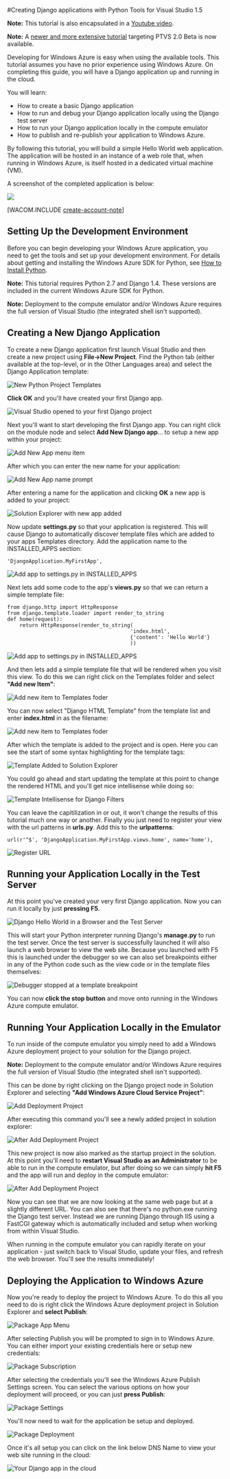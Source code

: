 <properties linkid="develop-python-django-with-visual-studio" urlDisplayName="Django with Visual Studio" pageTitle="Django with Visual Studio (Python) - Windows Azure tutorial" metaKeywords="Azure Django web app, Azure Django virtual machine" description="A tutorial that teaches you how to build a Django web application hosted in a Windows Azure virtual machine." metaCanonical="" services="cloud-services" documentationCenter="Python" title="Creating Django applications with Python Tools for Visual Studio 1.5" authors=""  solutions="" writer="" manager="" editor=""  />





#Creating Django applications with Python Tools for Visual Studio 1.5

**Note:** This tutorial is also encapsulated in a [Youtube video](http://www.youtube.com/watch?v=UsLti4KlgAY).

**Note:** A [newer and more extensive tutorial][] targeting PTVS 2.0 Beta is now available.

Developing for Windows Azure is easy when using the available tools.
This tutorial assumes you have no prior experience using Windows Azure.
On completing this guide, you will have a Django application up and running in the cloud.

You will learn:

-   How to create a basic Django application
-   How to run and debug your Django application locally using the Django test server
-   How to run your Django application locally in the compute emulator
-   How to publish and re-publish your application to Windows Azure.

By following this tutorial, you will build a simple Hello World web
application. The application will be hosted in an instance of a web role
that, when running in Windows Azure, is itself hosted in a dedicated
virtual machine (VM).

A screenshot of the completed application is below:

![](./media/python-django-app-tools-visual-studio/ptvs-dj-FirstAppInCloud.png)

[WACOM.INCLUDE [create-account-note](../includes/create-account-note.md)]

## <a id="setup"> </a>Setting Up the Development Environment

Before you can begin developing your Windows Azure application, you need to get the tools and set up your development environment. For details about getting and installing the Windows Azure SDK for Python, see [How to Install Python][].

**Note:** This tutorial requires Python 2.7 and Django 1.4. These versions are included in the current Windows Azure SDK for Python.

**Note:** Deployment to the compute emulator and/or Windows Azure requires the full version of Visual Studio (the integrated shell isn't supported).

## Creating a New Django Application

To create a new Django application first launch Visual Studio and then create a new project using **File->New Project**.  Find the Python tab (either available at the top-level, or in the Other Languages area) and select the Django Application template:



![New Python Project Templates](./media/python-django-app-tools-visual-studio/ptvs-dj-NewProject.png)



**Click OK** and you'll have created your first Django app.


![Visual Studio opened to your first Django project](./media/python-django-app-tools-visual-studio/ptvs-dj-FirstProject.png)

Next you'll want to start developing the first Django app.  You can right click on the module node and select **Add New Django app**... to setup a new app within your project:

![Add New App menu item](./media/python-django-app-tools-visual-studio/ptvs-dj-AddNewApp.png)

After which you can enter the new name for your application:

![Add New App name prompt](./media/python-django-app-tools-visual-studio/ptvs-dj-AddNewAppPrompt.png)

After entering a name for the application and clicking **OK** a new app is added to your project:

![Solution Explorer with new app added](./media/python-django-app-tools-visual-studio/ptvs-dj-MyFirstApp.png)

Now update **settings.py** so that your application is registered.  This will cause Django to automatically discover template files which are added to your apps Templates directory. Add the application name to the INSTALLED_APPS section:

	'DjangoApplication.MyFirstApp',

![Add app to settings.py in INSTALLED_APPS](./media/python-django-app-tools-visual-studio/ptvs-dj-InstallApp.png)

Next lets add some code to the app's **views.py** so that we can return a simple template file:

	from django.http import HttpResponse
	from django.template.loader import render_to_string
	def home(request):
		return HttpResponse(render_to_string(
											'index.html',
											{'content': 'Hello World'}
											))


![Add app to settings.py in INSTALLED_APPS](./media/python-django-app-tools-visual-studio/ptvs-dj-FirstView.png)

And then lets add a simple template file that will be rendered when you visit this view.  To do this we can right click on the Templates folder and select **"Add new Item"**:

![Add new item to Templates foder](./media/python-django-app-tools-visual-studio/ptvs-dj-AddFirstTemplate.png)

You can now select "Django HTML Template" from the template list and enter **index.html** in as the filename:

![Add new item to Templates foder](./media/python-django-app-tools-visual-studio/ptvs-dj-NewDjangoTemplate.png)

After which the template is added to the project and is open.  Here you can see the start of some syntax highlighting for the template tags:

![Template Added to Solution Explorer](./media/python-django-app-tools-visual-studio/ptvs-dj-TemplateAdded.png)

You could go ahead and start updating the template at this point to change the rendered HTML and you'll get nice intellisense while doing so:

![Template Intellisense for Django Filters](./media/python-django-app-tools-visual-studio/ptvs-dj-TemplateIntellisense.png)

You can leave the capitilization in or out, it won't change the results of this tutorial much one way or another.  Finally you just need to register your view with the url patterns in **urls.py**.  Add this to the **urlpatterns**:

	url(r'^$', 'DjangoApplication.MyFirstApp.views.home', name='home'),

![Register URL](./media/python-django-app-tools-visual-studio/ptvs-dj-RegisterUrl.png)

## Running your Application Locally in the Test Server

At this point you've created your very first Django application.  Now you can run it locally by just **pressing F5**.  

![Django Hello World in a Browser and the Test Server](./media/python-django-app-tools-visual-studio/ptvs-dj-DjangoHelloWorldTestServer.png)

This will start your Python interpreter running Django's **manage.py** to run the test server.  Once the test server is successfully launched it will also launch a web browser to view the web site.  Because you launched with F5 this is launched under the debugger so we can also set breakpoints either in any of the Python code such as the view code or in the template files themselves:

![Debugger stopped at a template breakpoint](./media/python-django-app-tools-visual-studio/ptvs-dj-TemplateBreakpoint.png)

You can now **click the stop button** and move onto running in the Windows Azure compute emulator.

## Running Your Application Locally in the Emulator	

To run inside of the compute emulator you simply need to add a Windows Azure deployment project to your solution for the Django project.  

**Note:** Deployment to the compute emulator and/or Windows Azure requires the full version of Visual Studio (the integrated shell isn't supported).

This can be done by right clicking on the Django project node in Solution Explorer and selecting **"Add Windows Azure Cloud Service Project"**:

![Add Deployment Project](./media/python-django-app-tools-visual-studio/ptvs-dj-AddDeploymentProject.png)

After executing this command you'll see a newly added project in solution explorer:

![After Add Deployment Project](./media/python-django-app-tools-visual-studio/ptvs-dj-AfterDeployProjAdded.png)

This new project is now also marked as the startup project in the solution.  At this point you'll need to **restart Visual Studio as an Administrator** to be able to run in the compute emulator, but after doing so we can simply **hit F5** and the app will run and deploy in the compute emulator:

![After Add Deployment Project](./media/python-django-app-tools-visual-studio/ptvs-dj-ComputeEmulator.png)

Now you can see that we are now looking at the same web page but at a slightly different URL.  You can also see that there's no python.exe running the Django test server.  Instead we are running Django through IIS using a FastCGI gateway which is automatically included and setup when working from within Visual Studio.  

When running in the compute emulator you can rapidly iterate on your application - just switch back to Visual Studio, update your files, and refresh the web browser.  You'll see the results immediately!

## Deploying the Application to Windows Azure

Now you're ready to deploy the project to Windows Azure. To do this all you need to do is right click the Windows Azure deployment project in Solution Explorer and **select Publish**:

![Package App Menu](./media/python-django-app-tools-visual-studio/ptvs-dj-publish1.png)

After selecting Publish you will be prompted to sign in to Windows Azure.  You can either import your existing credentials here or setup new credentials:

![Package Subscription](./media/python-django-app-tools-visual-studio/ptvs-dj-publish2.png)

After selecting the credentials you'll see the Windows Azure Publish Settings screen.  You can select the various options on how your deployment will proceed, or you can just **press Publish**:

![Package Settings](./media/python-django-app-tools-visual-studio/ptvs-dj-publish3.png)

You'll now need to wait for the application be setup and deployed.

![Package Deployment](./media/python-django-app-tools-visual-studio/ptvs-dj-publish4.png)

Once it's all setup you can click on the link below DNS Name to view your web site running in the cloud:


![Your Django app in the cloud](./media/python-django-app-tools-visual-studio/ptvs-dj-FirstAppInCloud.png)


[How to Install Python]: ../python-how-to-install/
[newer and more extensive tutorial]: ../web-sites-python-create-deploy-django-app/

